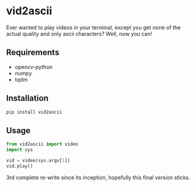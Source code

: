 # vid2ascii
Ever wanted to play videos in your terminal, except you get none of the actual quality and only ascii characters? Well, now you can!

## Requirements
- opencv-python
- numpy
- tqdm

## Installation
```bash
pip install vid2ascii
```

## Usage
```python
from vid2ascii import video
import sys

vid = video(sys.argv[1])
vid.play()
```

3rd complete re-write since its inception, hopefully this final version sticks.